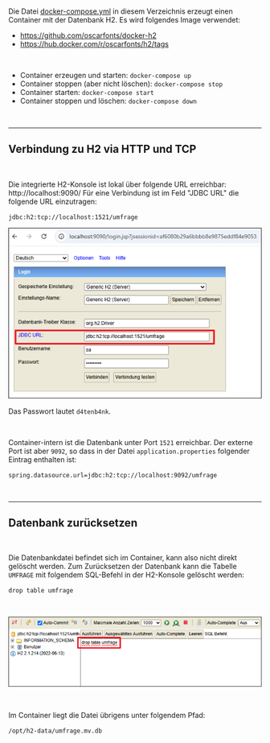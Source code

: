 <br>

Die Datei [docker-compose.yml](docker-compose.yml) in diesem Verzeichnis erzeugt einen Container mit der Datenbank H2. 
Es wird folgendes Image verwendet:
* https://github.com/oscarfonts/docker-h2
* https://hub.docker.com/r/oscarfonts/h2/tags

<br>

* Container erzeugen und starten: `docker-compose up`
* Container stoppen (aber nicht löschen): `docker-compose stop`
* Container starten: `docker-compose start`
* Container stoppen und löschen: `docker-compose down`

<br>

----

## Verbindung zu H2 via HTTP und TCP ##

<br>

Die integrierte H2-Konsole ist lokal über folgende URL erreichbar: http://localhost:9090/
Für eine Verbindung ist im Feld "JDBC URL" die folgende URL einzutragen: 
```
jdbc:h2:tcp://localhost:1521/umfrage
```

![Screenshot H2-Konsole](screenshot_1.png)

Das Passwort lautet `d4tenb4nk`.

<br>

Container-intern ist die Datenbank unter Port `1521` erreichbar.
Der externe Port ist aber `9092`, so dass in der Datei `application.properties`
folgender Eintrag enthalten ist:
```
spring.datasource.url=jdbc:h2:tcp://localhost:9092/umfrage
```

<br>

----

## Datenbank zurücksetzen ##

<br>

Die Datenbankdatei befindet sich im Container, kann also nicht direkt gelöscht werden.
Zum Zurücksetzen der Datenbank kann die Tabelle `UMFRAGE` mit folgendem SQL-Befehl
in der H2-Konsole gelöscht werden:
```
drop table umfrage
```

<br>

![screenshot](screenshot_2.png)

<br>

Im Container liegt die Datei übrigens unter folgendem Pfad:
```
/opt/h2-data/umfrage.mv.db
```